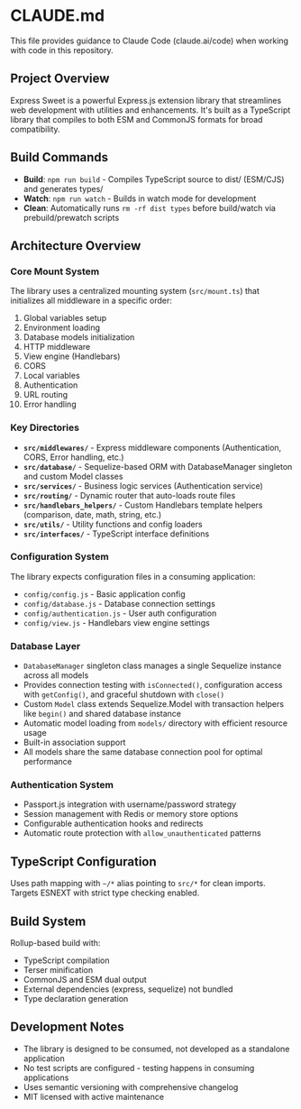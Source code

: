 # CLAUDE.md

This file provides guidance to Claude Code (claude.ai/code) when working with code in this repository.

## Project Overview

Express Sweet is a powerful Express.js extension library that streamlines web development with utilities and enhancements. It's built as a TypeScript library that compiles to both ESM and CommonJS formats for broad compatibility.

## Build Commands

- **Build**: `npm run build` - Compiles TypeScript source to dist/ (ESM/CJS) and generates types/
- **Watch**: `npm run watch` - Builds in watch mode for development
- **Clean**: Automatically runs `rm -rf dist types` before build/watch via prebuild/prewatch scripts

## Architecture Overview

### Core Mount System
The library uses a centralized mounting system (`src/mount.ts`) that initializes all middleware in a specific order:
1. Global variables setup
2. Environment loading  
3. Database models initialization
4. HTTP middleware
5. View engine (Handlebars)
6. CORS
7. Local variables
8. Authentication
9. URL routing
10. Error handling

### Key Directories

- **`src/middlewares/`** - Express middleware components (Authentication, CORS, Error handling, etc.)
- **`src/database/`** - Sequelize-based ORM with DatabaseManager singleton and custom Model classes
- **`src/services/`** - Business logic services (Authentication service)
- **`src/routing/`** - Dynamic router that auto-loads route files
- **`src/handlebars_helpers/`** - Custom Handlebars template helpers (comparison, date, math, string, etc.)
- **`src/utils/`** - Utility functions and config loaders
- **`src/interfaces/`** - TypeScript interface definitions

### Configuration System
The library expects configuration files in a consuming application:
- `config/config.js` - Basic application config
- `config/database.js` - Database connection settings  
- `config/authentication.js` - User auth configuration
- `config/view.js` - Handlebars view engine settings

### Database Layer
- `DatabaseManager` singleton class manages a single Sequelize instance across all models
- Provides connection testing with `isConnected()`, configuration access with `getConfig()`, and graceful shutdown with `close()`
- Custom `Model` class extends Sequelize.Model with transaction helpers like `begin()` and shared database instance
- Automatic model loading from `models/` directory with efficient resource usage
- Built-in association support
- All models share the same database connection pool for optimal performance

### Authentication System
- Passport.js integration with username/password strategy
- Session management with Redis or memory store options
- Configurable authentication hooks and redirects
- Automatic route protection with `allow_unauthenticated` patterns

## TypeScript Configuration

Uses path mapping with `~/*` alias pointing to `src/*` for clean imports. Targets ESNEXT with strict type checking enabled.

## Build System

Rollup-based build with:
- TypeScript compilation
- Terser minification
- CommonJS and ESM dual output
- External dependencies (express, sequelize) not bundled
- Type declaration generation

## Development Notes

- The library is designed to be consumed, not developed as a standalone application
- No test scripts are configured - testing happens in consuming applications
- Uses semantic versioning with comprehensive changelog
- MIT licensed with active maintenance